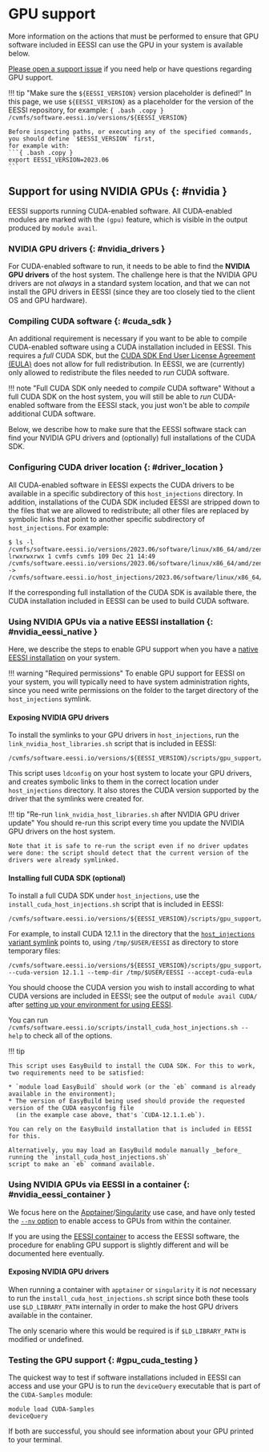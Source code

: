 # GPU support

More information on the actions that must be performed to ensure that GPU software included in EESSI
can use the GPU in your system is available below.

[Please open a support issue](../support.md) if you need help or have questions regarding GPU support.

!!! tip "Make sure the `${EESSI_VERSION}` version placeholder is defined!"
    In this page, we use `${EESSI_VERSION}` as a placeholder for the version of the EESSI repository,
    for example:
    ```{ .bash .copy }
    /cvmfs/software.eessi.io/versions/${EESSI_VERSION}
    ```

    Before inspecting paths, or executing any of the specified commands, you should define `$EESSI_VERSION` first,
    for example with:
    ```{ .bash .copy }
    export EESSI_VERSION=2023.06
    ```

## Support for using NVIDIA GPUs {: #nvidia }

EESSI supports running CUDA-enabled software. All CUDA-enabled modules are marked with the `(gpu)` feature,
which is visible in the output produced by `module avail`.

### NVIDIA GPU drivers {: #nvidia_drivers }

For CUDA-enabled software to run, it needs to be able to find the **NVIDIA GPU drivers** of the host system.
The challenge here is that the NVIDIA GPU drivers are not _always_ in a standard system location, and that we
can not install the GPU drivers in EESSI (since they are too closely tied to the client OS and GPU hardware).

### Compiling CUDA software {: #cuda_sdk }

An additional requirement is necessary if you want to be able to compile CUDA-enabled software using a CUDA installation included in EESSI. This requires a *full* CUDA SDK, but the [CUDA SDK End User License Agreement (EULA)](https://docs.nvidia.com/cuda/eula/index.html) does not allow for full redistribution. In EESSI, we are (currently) only allowed to redistribute the files needed to *run* CUDA software.

!!! note "Full CUDA SDK only needed to *compile* CUDA software"
    Without a full CUDA SDK on the host system, you will still be able to *run* CUDA-enabled software from the EESSI stack,
    you just won't be able to *compile* additional CUDA software.

Below, we describe how to make sure that the EESSI software stack can find your NVIDIA GPU drivers and (optionally) full installations of the CUDA SDK.

### Configuring CUDA driver location {: #driver_location }

All CUDA-enabled software in EESSI expects the CUDA drivers to be available in a specific subdirectory of this `host_injections` directory.
In addition, installations of the CUDA SDK included EESSI are stripped down to the files that we are allowed to redistribute;
all other files are replaced by symbolic links that point to another specific subdirectory of `host_injections`. For example:
```
$ ls -l /cvmfs/software.eessi.io/versions/2023.06/software/linux/x86_64/amd/zen3/software/CUDA/12.1.1/bin/nvcc
lrwxrwxrwx 1 cvmfs cvmfs 109 Dec 21 14:49 /cvmfs/software.eessi.io/versions/2023.06/software/linux/x86_64/amd/zen3/software/CUDA/12.1.1/bin/nvcc -> /cvmfs/software.eessi.io/host_injections/2023.06/software/linux/x86_64/amd/zen3/software/CUDA/12.1.1/bin/nvcc
```

If the corresponding full installation of the CUDA SDK is available there, the CUDA installation included in EESSI can be used to build CUDA software.


### Using NVIDIA GPUs via a native EESSI installation {: #nvidia_eessi_native }

Here, we describe the steps to enable GPU support when you have a [native EESSI installation](../getting_access/native_installation.md) on your system.

!!! warning "Required permissions"
    To enable GPU support for EESSI on your system, you will typically need to have system administration rights, since you need write permissions on the folder to the target directory of the `host_injections` symlink.

#### Exposing NVIDIA GPU drivers

To install the symlinks to your GPU drivers in `host_injections`, run the `link_nvidia_host_libraries.sh` script that is included in EESSI:

```{ .bash .copy }
/cvmfs/software.eessi.io/versions/${EESSI_VERSION}/scripts/gpu_support/nvidia/link_nvidia_host_libraries.sh
```

This script uses `ldconfig` on your host system to locate your GPU drivers, and creates symbolic links to them in the correct location under `host_injections` directory. It also stores the CUDA version supported by the driver that the symlinks were created for.

!!! tip "Re-run `link_nvidia_host_libraries.sh` after NVIDIA GPU driver update"
    You should re-run this script every time you update the NVIDIA GPU drivers on the host system.

    Note that it is safe to re-run the script even if no driver updates were done: the script should detect that the current version of the drivers were already symlinked.

#### Installing full CUDA SDK (optional)

To install a full CUDA SDK under `host_injections`, use the `install_cuda_host_injections.sh` script that is included in EESSI:

```{ .bash .copy }
/cvmfs/software.eessi.io/versions/${EESSI_VERSION}/scripts/gpu_support/nvidia/install_cuda_host_injections.sh
```

For example, to install CUDA 12.1.1 in the directory that the [`host_injections` variant symlink](host_injections.md) points to,
using `/tmp/$USER/EESSI` as directory to store temporary files:
```
/cvmfs/software.eessi.io/versions/${EESSI_VERSION}/scripts/gpu_support/nvidia/install_cuda_host_injections.sh --cuda-version 12.1.1 --temp-dir /tmp/$USER/EESSI --accept-cuda-eula
```
You should choose the CUDA version you wish to install according to what CUDA versions are included in EESSI;
see the output of `module avail CUDA/` after [setting up your environment for using
EESSI](../using_eessi/setting_up_environment.md).

You can run `/cvmfs/software.eessi.io/scripts/install_cuda_host_injections.sh --help` to check all of the options.

!!! tip

    This script uses EasyBuild to install the CUDA SDK. For this to work, two requirements need to be satisfied:

    * `module load EasyBuild` should work (or the `eb` command is already available in the environment);
    * The version of EasyBuild being used should provide the requested version of the CUDA easyconfig file
      (in the example case above, that's `CUDA-12.1.1.eb`).

    You can rely on the EasyBuild installation that is included in EESSI for this.

    Alternatively, you may load an EasyBuild module manually _before_ running the `install_cuda_host_injections.sh`
    script to make an `eb` command available.


### Using NVIDIA GPUs via EESSI in a container {: #nvidia_eessi_container }

We focus here on the [Apptainer](https://apptainer.org/)/[Singularity](https://sylabs.io/singularity) use case,
and have only tested the [`--nv` option](https://apptainer.org/docs/user/latest/gpu.html#nvidia-gpus-cuda-standard)
to enable access to GPUs from within the container.

If you are using the [EESSI container](../getting_access/eessi_container.md) to access the EESSI software,
the procedure for enabling GPU support is slightly different and will be documented here eventually.

#### Exposing NVIDIA GPU drivers

When running a container with `apptainer` or `singularity` it is _not_ necessary to run the `install_cuda_host_injections.sh`
script since both these tools use `$LD_LIBRARY_PATH` internally in order to make the host GPU drivers available
in the container.

The only scenario where this would be required is if `$LD_LIBRARY_PATH` is modified or undefined.

### Testing the GPU support {: #gpu_cuda_testing }

The quickest way to test if software installations included in  EESSI can access and use your GPU is to run the
`deviceQuery` executable that is part of the `CUDA-Samples` module:
```
module load CUDA-Samples
deviceQuery
```
If both are successful, you should see information about your GPU printed to your terminal.

